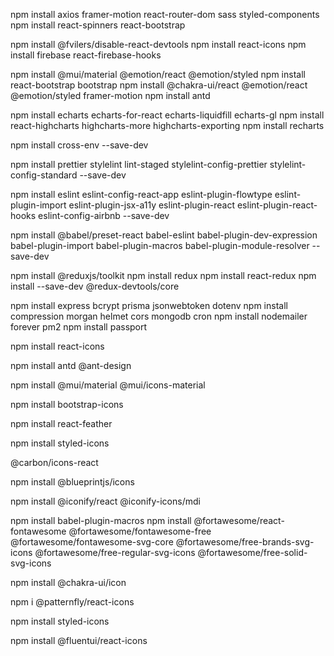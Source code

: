<!-- Install dependencies -->

npm install axios framer-motion react-router-dom sass styled-components
npm install react-spinners react-bootstrap

npm install @fvilers/disable-react-devtools
npm install react-icons 
npm install firebase react-firebase-hooks

npm install @mui/material @emotion/react @emotion/styled
npm install react-bootstrap bootstrap
npm install @chakra-ui/react @emotion/react @emotion/styled framer-motion
npm install antd

npm install echarts echarts-for-react echarts-liquidfill echarts-gl
npm install react-highcharts highcharts-more highcharts-exporting
npm install recharts

npm install cross-env --save-dev

npm install prettier stylelint lint-staged stylelint-config-prettier stylelint-config-standard --save-dev

npm install eslint eslint-config-react-app eslint-plugin-flowtype eslint-plugin-import eslint-plugin-jsx-a11y eslint-plugin-react eslint-plugin-react-hooks eslint-config-airbnb --save-dev

npm install @babel/preset-react  babel-eslint babel-plugin-dev-expression babel-plugin-import babel-plugin-macros babel-plugin-module-resolver --save-dev

<!-- Redux -->
npm install @reduxjs/toolkit
npm install redux
npm install react-redux
npm install --save-dev @redux-devtools/core

<!-- Install server side for REST API -->
npm install express bcrypt prisma jsonwebtoken dotenv
npm install compression morgan helmet cors mongodb cron
npm install nodemailer forever pm2 
npm install passport

<!-- Icon libraries -->
<!-- React Icons -->
<!-- Include all other libraries -->
npm install react-icons 
<!-- Ant Design Icons -->
npm install antd @ant-design

<!-- MUI Icons Material -->
npm install @mui/material @mui/icons-material
<!-- Bootstrap Icon -->
npm install bootstrap-icons 
<!-- Feather React Icons -->
npm install react-feather
<!-- Styled Icons -->
npm install styled-icons
<!-- Carbon Icon React -->
@carbon/icons-react
<!-- Blueprint Icons -->
npm install @blueprintjs/icons
<!-- Iconify React -->
npm install @iconify/react @iconify-icons/mdi
<!-- React Font Awesome -->
npm install babel-plugin-macros
npm install @fortawesome/react-fontawesome @fortawesome/fontawesome-free
@fortawesome/fontawesome-svg-core
@fortawesome/free-brands-svg-icons
@fortawesome/free-regular-svg-icons
@fortawesome/free-solid-svg-icons
<!-- Chakra-ui/icon -->
npm install @chakra-ui/icon
<!-- @patternfly/react-icons -->
npm i @patternfly/react-icons

<!-- Bundled styled-icons -->
<!-- https://www.npmjs.com/package/styled-icons -->
npm install styled-icons

<!-- https://github.com/microsoft/fluentui-system-icons -->
npm install @fluentui/react-icons